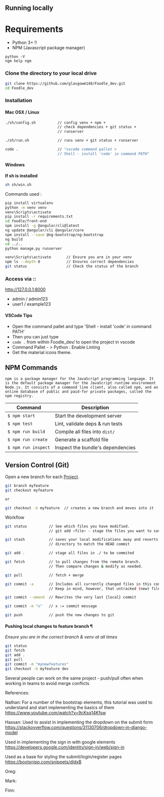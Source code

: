 ## Running locally


# Requirements

* Python 3+ !!
* NPM (Javascript package manager)

```
python -V
ngm help ngm
```

### Clone the directory to your local drive

```sh
git clone https://github.com/glasgowm148/Foodle_dev.git
cd Foodle_dev
```


### Installation

#### Mac OSX / Linux 
```sh
./sh/config.sh          // config venv + npm +
                        // check dependencies + git status +
                        // runserver

./sh/run.sh             // runs venv + git status + runserver

code .                  // "vscode command pallet > 
                        // Shell - install 'code' in command PATH"
```

#### Windows

**If sh is installed**
```sh
sh sh/win.sh
```

Commands used : 
```sh 
pip install virtualenv
python -m venv venv
venv\Scripts\activate
pip install -r requirements.txt
cd foodle/front-end 
npm install -g @angular/cli@latest
ng update @angular/cli @angular/core
npm install --save @ng-bootstrap/ng-bootstrap
ng build
cd ../..
python manage.py runserver
```
```sh
venv\Scripts\activate       // Ensure you are in your venv
npm ls --depth 0            // Ensures correct dependencies 
git status                  // Check the status of the branch
```





### Access via ::

http://127.0.0.1:8000

- admin / admin123
- user1 / example123

#### VSCode Tips

* Open the command pallet and type 'Shell - install 'code' in command PATH'
* Then you can just type
* `code .` from within Foodle_dev/ to open the project in vscode
* Command Pallet - > Python : Enable Linting 
* Get the material icons theme.

## NPM Commands
```
npm is a package manager for the JavaScript programming language. It is the default package manager for the JavaScript runtime environment Node.js. It consists of a command line client, also called npm, and an online database of public and paid-for private packages, called the npm registry.
```
Command                | Description                                      |
-----------------------|--------------------------------------------------|
`$ npm start`          | Start the development server
`$ npm test`           | Lint, validate deps & run tests
`$ npm run build`      | Compile all files into `dist/`
`$ npm run create`     | Generate a scaffold file
`$ npm run inspect`    | Inspect the bundle's dependencies


## Version Control (Git)

Open a new branch for each [Project](https://github.com/glasgowm148/Foodle_dev/projects). 
```sh
git branch myfeature 
git checkout myfeature

or

git checkout -b myfeature  // creates a new branch and moves into it
```

Workflow

```sh
git status          // See which files you have modified.
                    // git add <file> - stage the files you want to save

git stash           // saves your local modifications away and reverts the working
                    // directory to match the HEAD commit

git add .           // stage all files in ./ to be commited

git fetch           // to pull changes from the remote branch. 
                    // Then compare changes & modify as needed.

git pull            // fetch + merge

git commit -a       // Includes all currently changed files in this commit. 
                    // Keep in mind, however, that untracked (new) files are not included.

git commit --amend  // Rewrites the very last {local} commit 

git commit -m "x"   // x := commit message

git push            // push the new changes to git
```


#### Pushing local changes to feature branch ¶
*Ensure you are in the correct branch & venv at all times* 


```sh
git status
git fetch
git add . 
git pull
git commit -m "mynewfeatures" 
git checkout -b myfeature dev
```

Several people can work on the same project - push/pull often when working in teams to avoid merge conflicts 

References:

Nathan:
For a number of the bootstrap elements, this tutorial was used to understand and start implementing the basics of them
https://www.youtube.com/watch?v=9cKsq14Kfsw


Hassan:
Used to assist in implementing the dropdown on the submit form
https://stackovverflow.com/questions/31130706/dropdown-in-django-model

Used in implementing the sign in with google elements
https://developers.google.com/identity/sign-in/web/sign-in

Used as a base for styling the submit/login/register pages
https://bootsnipp.com/snippets/dldxB


Greg:



Mark:



Finn: